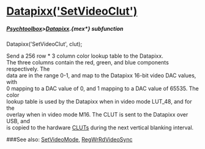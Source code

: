 # [Datapixx('SetVideoClut')](Datapixx-SetVideoClut) 
##### [Psychtoolbox](Psychtoolbox)>[Datapixx](Datapixx).{mex*} subfunction

Datapixx('SetVideoClut', clut);

Send a 256 row \* 3 column color lookup table to the Datapixx.  
The three columns contain the red, green, and blue components respectively. The  
data are in the range 0-1, and map to the Datapixx 16-bit video DAC values, with  
0 mapping to a DAC value of 0, and 1 mapping to a DAC value of 65535. The color  
lookup table is used by the Datapixx when in video mode LUT\_48, and for the  
overlay when in video mode M16. The CLUT is sent to the Datapixx over USB, and  
is copied to the hardware [CLUTs](CLUTs) during the next vertical blanking interval.  
  


###See also:
[SetVideoMode](Datapixx-SetVideoMode), [RegWrRdVideoSync](Datapixx-RegWrRdVideoSync)
